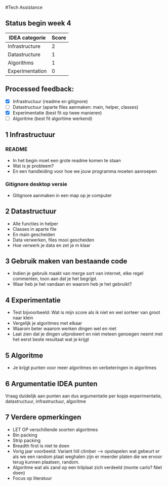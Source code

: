 #Tech Assistance

## Status begin week 4
IDEA categorie  | Score
--------------- | -------------
Infrastructure  | 2
Datastructure   | 1
Algorithms      | 1
Experimentation | 0

## Processed feedback:
- [x] Infrastructuur (readme en gitignore)
- [ ] Datastructuur (aparte files aanmaken: main, helper, classes)
- [x] Experimentatie (best fit op twee manieren)
- [ ] Algoritme (best fit algortime werkend)

## 1 Infrastructuur
### README
* In het begin moet een grote readme komen te staan
* Wat is je probleem?
* En een handleiding voor hoe we jouw programma moeten aanroepen

### Gitignore desktop versie
* Gitignore aanmaken in een map op je computer

## 2 Datastructuur
* Alle functies in helper
* Classes in aparte file
* En main gescheiden
* Data verwerken, files mooi gescheiden
* Hoe verwerk je data en zet je m klaar

## 3 Gebruik maken van bestaande code
* Indien je gebruik maakt van merge sort van internet, elke regel commenten, toon aan dat je het begrijpt. 
* Waar heb je het vandaan en waarom heb je het gebruikt?

## 4 Experimentatie 
* Test bijvoorbeeld: Wat is mijn score als ik niet en wel sorteer van groot naar klein
* Vergelijk je algoritmes met elkaar
* Waarom beter waarom werken dingen wel en niet
* Laat zien dat je dingen uitprobeert en niet meteen genoegen neemt met het eerst beste resultaat wat je krijgt

## 5 Algoritme
* Je krijgt punten voor meer algoritmes en verbeteringen in algoritmes

## 6 Argumentatie IDEA punten
Vraag duidelijk aan punten aan dus argumentatie per kopje experimentatie, datastructuur, infrastructuur, algoritme

## 7 Verdere opmerkingen
* LET OP verschillende soorten algoritmes
* Bin packing
* Strip packing
* Breadth first is niet te doen
* Vorig jaar voorbeeld: Variant hill climber —> 
opstapelen wat gebeurt er als we een random plaat weghalen zijn er meerder platen die we ervoor terug kunnen plaatsen, random.
* Algoritme wat als zand op een trilplaat zich verdeeld (monte carlo? Niet doen)
* Focus op literatuur


